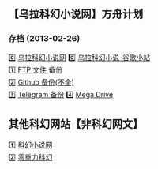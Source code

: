 ## 【乌拉科幻小说网】方舟计划
### 存档 (2013-02-26)

0️⃣ [乌拉科幻小说网](http://www.wulali.info/)
0️⃣ [乌拉科幻小说-谷歌小站](https://sites.google.com/site/hoorayfox/)  
1️⃣ [FTP 文件 备份](http://sffred.xyz:81/sfst/)   
2️⃣ [Github 备份(不全)](https://github.com/c0710204/kindle_book_site/tree/master/%E3%80%8E%E4%B9%8C%E6%8B%89%E7%A7%91%E5%B9%BB%E5%B0%8F%E8%AF%B4%E7%BD%91%E3%80%8F%E6%96%B9%E8%88%9F%E8%AE%A1%E5%88%92%E5%AD%98%E6%A1%A3(2013-02-26))  
3️⃣ [Telegram 备份](https://t.me/wulali)
4️⃣ [Mega Drive](https://mega.nz/folder/iV5R0Ygb#-HIpatqCLAuHEE3A-xAbBg)

## 其他科幻网站【非科幻网文】  
1️⃣ [科幻小说网](http://www.kehuan.net.cn/)  
2️⃣ [零重力科幻](https://www.0gsf.com/)  
